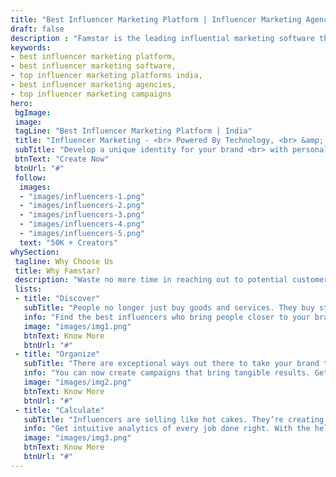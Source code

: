 ```yaml
---
title: "Best Influencer Marketing Platform | Influencer Marketing Agencies - Famstar"
draft: false
description : "Famstar is the leading influential marketing software that helps to identifies and works with influencers/bloggers as the best influencer marketing agencies to promote and distribute content on behalf of the brand."
keywords:
- best influencer marketing platform, 
- best influencer marketing software,
- top influencer marketing platforms india,
- best influencer marketing agencies,
- top influencer marketing campaigns
hero:
 bgImage: 
 image:
 tagLine: "Best Influencer Marketing Platform | India"
 title: "Influencer Marketing - <br> Powered By Technology, <br> &amp; DrivenBy Creativity"
 subTitle: "Develop a unique identity for your brand <br> with personalized influencer campaign"
 btnText: "Create Now"
 btnUrl: "#"
 follow: 
  images:
  - "images/influencers-1.png"
  - "images/influencers-2.png"
  - "images/influencers-3.png"
  - "images/influencers-4.png"
  - "images/influencers-5.png"
  text: "50K + Creators"
whySection:
 tagline: Why Choose Us
 title: Why Famstar?
 description: "Waste no more time in reaching out to potential customers. Connect directly with them through a network of influencers via Famstar."
 lists:
 - title: "Discover"
   subTitle: "People no longer just buy goods and services. They buy stories, experiences, and magic"
   info: "Find the best influencers who bring people closer to your brand. Explore our broad network of highly connected individuals and choose the ones you need. Influencer discovery helps you to find the perfect match by using filters and keywords based on your preferred criteria of selection, like age, location, city, category of influencer, and much more."
   image: "images/img1.png"
   btnText: Know More 
   btnUrl: "#"
 - title: "Organize"
   subTitle: "There are exceptional ways out there to take your brand to the next level. All you have to do is find people who can do it for you."
   info: "You can now create campaigns that bring tangible results. Get everything you need to manage influencer relationships, contact information, campaign bids, and data. Use our built-in automation feature to ensure favourable responses and better ROI."
   image: "images/img2.png"
   btnText: Know More 
   btnUrl: "#"
 - title: "Calculate"
   subTitle: "Influencers are selling like hot cakes. They’re creating huge returns for the brands, and they’re only set to keep growing."
   info: "Get intuitive analytics of every job done right. With the help of powerful systematic computational analysis, measure everything from reach, views, social value, and conversion to ROI. The platform uses multiple ways to measure the impact of your marketing efforts."
   image: "images/img3.png"
   btnText: Know More 
   btnUrl: "#"
---
```




